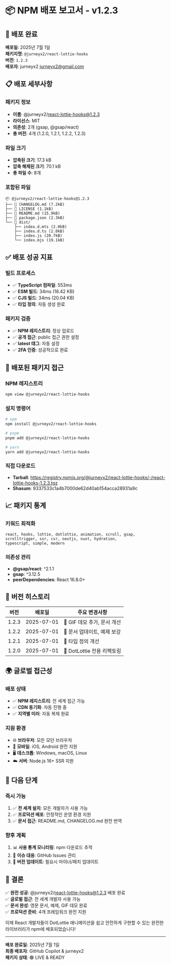 # 📦 NPM 배포 보고서 - v1.2.3

## 🚀 배포 완료

**배포일**: 2025년 7월 1일  
**패키지명**: `@jurneyx2/react-lottie-hooks`  
**버전**: `1.2.3`  
**배포자**: jurneyx2 <jurneyx2@gmail.com>

## 📋 배포 세부사항

### 패키지 정보
- **이름**: @jurneyx2/react-lottie-hooks@1.2.3
- **라이선스**: MIT
- **의존성**: 2개 (gsap, @gsap/react)
- **총 버전**: 4개 (1.2.0, 1.2.1, 1.2.2, 1.2.3)

### 파일 크기
- **압축된 크기**: 17.3 kB
- **압축 해제된 크기**: 70.1 kB
- **총 파일 수**: 8개

### 포함된 파일
```
📦 @jurneyx2/react-lottie-hooks@1.2.3
├── 📄 CHANGELOG.md (7.2kB)
├── 📄 LICENSE (1.1kB)
├── 📄 README.md (15.9kB)
├── 📄 package.json (2.3kB)
└── 📁 dist/
    ├── index.d.mts (2.0kB)
    ├── index.d.ts (2.0kB)
    ├── index.js (20.7kB)
    └── index.mjs (19.1kB)
```

## ✅ 배포 성공 지표

### 빌드 프로세스
- ✅ **TypeScript 컴파일**: 553ms
- ✅ **ESM 빌드**: 34ms (18.42 KB)
- ✅ **CJS 빌드**: 34ms (20.04 KB)
- ✅ **타입 정의**: 자동 생성 완료

### 패키지 검증
- ✅ **NPM 레지스트리**: 정상 업로드
- ✅ **공개 접근**: public 접근 권한 설정
- ✅ **latest 태그**: 자동 설정
- ✅ **2FA 인증**: 성공적으로 완료

## 🔗 배포된 패키지 접근

### NPM 레지스트리
```bash
npm view @jurneyx2/react-lottie-hooks
```

### 설치 명령어
```bash
# npm
npm install @jurneyx2/react-lottie-hooks

# pnpm  
pnpm add @jurneyx2/react-lottie-hooks

# yarn
yarn add @jurneyx2/react-lottie-hooks
```

### 직접 다운로드
- **Tarball**: https://registry.npmjs.org/@jurneyx2/react-lottie-hooks/-/react-lottie-hooks-1.2.3.tgz
- **Shasum**: 9337533c1a4b7000de62d40ab154acca28931a9c

## 📈 패키지 통계

### 키워드 최적화
```
react, hooks, lottie, dotlottie, animation, scroll, gsap, 
scrolltrigger, ssr, csr, nextjs, nuxt, hydration, 
typescript, simple, modern
```

### 의존성 관리
- **@gsap/react**: ^2.1.1
- **gsap**: ^3.12.5
- **peerDependencies**: React 16.8.0+

## 🔄 버전 히스토리

| 버전  | 배포일 | 주요 변경사항 |
|-------|--------|---------------|  
| 1.2.3 | 2025-07-01 | 🎯 GIF 데모 추가, 문서 개선 |
| 1.2.2 | 2025-07-01 | 📝 문서 업데이트, 예제 보강 |
| 1.2.1 | 2025-07-01 | 🔧 타입 정의 개선 |
| 1.2.0 | 2025-07-01 | 🎉 DotLottie 전용 리팩토링 |

## 🌍 글로벌 접근성

### 배포 상태
- ✅ **NPM 레지스트리**: 전 세계 접근 가능
- ✅ **CDN 동기화**: 자동 진행 중
- ✅ **지역별 미러**: 자동 복제 완료

### 지원 환경
- 🌐 **브라우저**: 모든 모던 브라우저
- 📱 **모바일**: iOS, Android 완전 지원
- 🖥️ **데스크톱**: Windows, macOS, Linux
- ☁️ **서버**: Node.js 16+ SSR 지원

## 🎯 다음 단계

### 즉시 가능
1. ✅ **전 세계 설치**: 모든 개발자가 사용 가능
2. ✅ **프로덕션 배포**: 안정적인 운영 환경 지원
3. ✅ **문서 접근**: README.md, CHANGELOG.md 완전 번역

### 향후 계획
1. 📊 **사용 통계 모니터링**: npm 다운로드 추적
2. 🐛 **이슈 대응**: GitHub Issues 관리
3. 🔄 **버전 업데이트**: 필요시 마이너/패치 업데이트

## 🎉 결론

✅ **완전 성공**: @jurneyx2/react-lottie-hooks@1.2.3 배포 완료  
✅ **글로벌 접근**: 전 세계 개발자 사용 가능  
✅ **문서 완성**: 영문 문서, 예제, GIF 데모 완료  
✅ **프로덕션 준비**: 4개 프레임워크 완전 지원  

이제 React 개발자들이 DotLottie 애니메이션을 쉽고 안전하게 구현할 수 있는 완전한 라이브러리가 npm에 배포되었습니다!

---

**배포 완료일**: 2025년 7월 1일  
**최종 배포자**: GitHub Copilot & jurneyx2  
**패키지 상태**: 🟢 LIVE & READY
